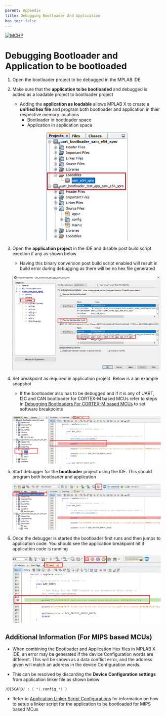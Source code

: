 ```yaml
---
parent: Appendix
title: Debugging Bootloader And Application
has_toc: false
---
```


[![MCHP](https://www.microchip.com/ResourcePackages/Microchip/assets/dist/images/logo.png)](https://www.microchip.com)

# Debugging Bootloader and Application to be bootloaded

1. Open the bootloader project to be debugged in the MPLAB IDE

2. Make sure that the **application to be bootloaded** and debugged is added as a loadable project to bootloader project
    - Adding the **application as loadable** allows MPLAB X to create a **unified hex file** and program both bootloader and application in thier respective memory locations
        - Bootloader in bootloader space
        - Application in application space

    <p align="center">
        <img src = "./images/debugging_bootloader_app_loadable.png"/>
    </p>

3. Open the **application project** in the IDE and disable post build script exection if any as shown below
    - Having this binary conversion post build script enabled will result in build error during debugging as there will be no hex file generated

    <p align="center">
        <img src = "./images/debugging_bootloader_app_disable_post_build_script.png"/>
    </p>

4. Set breakpoint as required in application project. Below is a an example snapshot
    - If the bootloader also has to be debugged and if it is any of UART, I2C and CAN bootloader for CORTEX-M based MCUs refer to steps in [Debugging Bootloaders For CORTEX-M based MCUs](../arm/docs/arm_bootloader_debugging.md) to set software breakpoints

    <p align="center">
        <img src = "./images/debugging_bootloader_app_set_breakpoint.png"/>
    </p>

5. Start debugger for the **bootloader** project using the IDE. This should program both bootloader and application

    <p align="center">
        <img src = "./images/debugging_bootloader_app_start.png"/>
    </p>

6. Once the debugger is started the bootloader first runs and then jumps to application code. You should see the application breakpoint hit if application code is running

    <p align="center">
        <img src = "./images/debugging_bootloader_app_breakpoint_hit.png"/>
    </p>

## Additional Information (For MIPS based MCUs)

- When combining the Bootloader and Application Hex files in MPLAB X IDE, an error may be generated if the device Configuration words are different. This will be shown as a data conflict error, and the address given will match an address in the device Configuration words.

- This can be resolved by discarding the **Device Configuration settings** from application linker file as shown below

```c
/DISCARD/ : { *(.config_*) }
```

- Refer to [Application Linker Script Configurations](../mips/docs/mips_application_linker_config.md) for information on how to setup a linker script for the application to be bootloaded for MIPS based MCus
